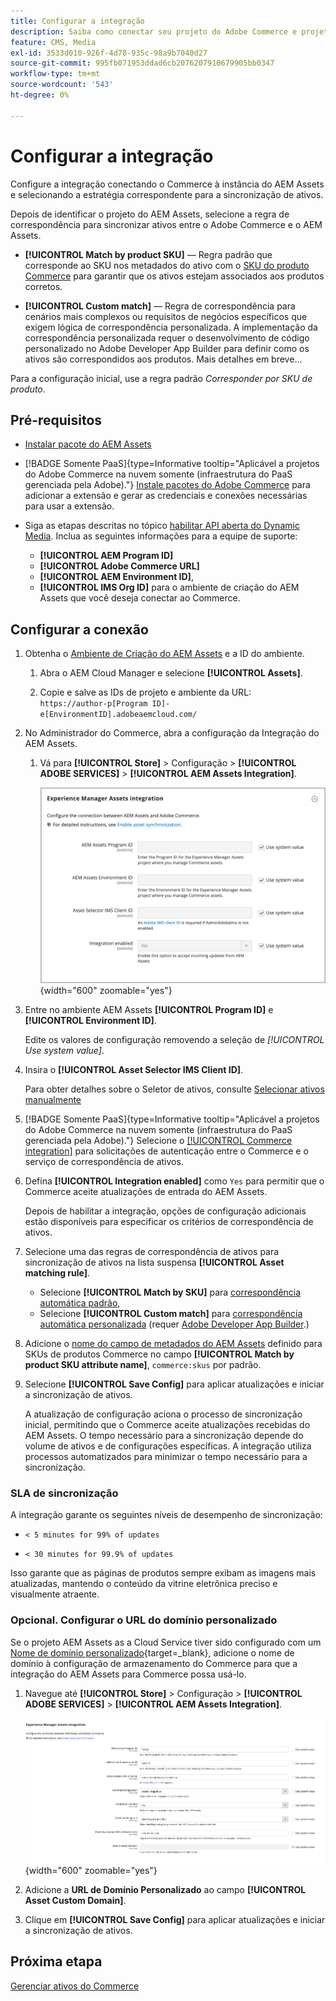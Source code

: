 ```yaml
---
title: Configurar a integração
description: Saiba como conectar seu projeto do Adobe Commerce e projetos do Experience Manager Assets para habilitar a sincronização de ativos entre esses dois sistemas.
feature: CMS, Media
exl-id: 3533d010-926f-4d78-935c-98a9b7040d27
source-git-commit: 995fb071953ddad6cb2076207910679905bb0347
workflow-type: tm+mt
source-wordcount: '543'
ht-degree: 0%

---
```


# Configurar a integração

Configure a integração conectando o Commerce à instância do AEM Assets e selecionando a estratégia correspondente para a sincronização de ativos.

Depois de identificar o projeto do AEM Assets, selecione a regra de correspondência para sincronizar ativos entre o Adobe Commerce e o AEM Assets.

* **[!UICONTROL Match by product SKU]** — Regra padrão que corresponde ao SKU nos metadados do ativo com o [SKU do produto Commerce](https://experienceleague.adobe.com/pt-br/docs/commerce-operations/implementation-playbook/glossary#sku) para garantir que os ativos estejam associados aos produtos corretos.

* **[!UICONTROL Custom match]** — Regra de correspondência para cenários mais complexos ou requisitos de negócios específicos que exigem lógica de correspondência personalizada. A implementação da correspondência personalizada requer o desenvolvimento de código personalizado no Adobe Developer App Builder para definir como os ativos são correspondidos aos produtos. Mais detalhes em breve...

Para a configuração inicial, use a regra padrão *Corresponder por SKU de produto*.

## Pré-requisitos

* [Instalar pacote do AEM Assets](configure-aem.md)

* [!BADGE Somente PaaS]{type=Informative tooltip="Aplicável a projetos do Adobe Commerce na nuvem somente (infraestrutura do PaaS gerenciada pela Adobe)."} [Instale pacotes do Adobe Commerce](configure-commerce.md) para adicionar a extensão e gerar as credenciais e conexões necessárias para usar a extensão.

* Siga as etapas descritas no tópico [habilitar API aberta do Dynamic Media](https://experienceleague.adobe.com/pt-br/docs/experience-manager-cloud-service/content/assets/dynamicmedia/dynamic-media-open-apis/dynamic-media-open-apis-overview#enable-dynamic-media-open-apis). Inclua as seguintes informações para a equipe de suporte:

   * **[!UICONTROL AEM Program ID]**
   * **[!UICONTROL Adobe Commerce URL]**
   * **[!UICONTROL AEM Environment ID]**,
   * **[!UICONTROL IMS Org ID]** para o ambiente de criação do AEM Assets que você deseja conectar ao Commerce.

## Configurar a conexão

1. Obtenha o [Ambiente de Criação do AEM Assets](https://experienceleague.adobe.com/pt-br/docs/experience-manager-cloud-service/content/sites/authoring/quick-start) e a ID do ambiente.

   1. Abra o AEM Cloud Manager e selecione **[!UICONTROL Assets]**.

   1. Copie e salve as IDs de projeto e ambiente da URL:<br>`https://author-p[Program ID]-e[EnvironmentID].adobeaemcloud.com/`

1. No Administrador do Commerce, abra a configuração da Integração do AEM Assets.

   1. Vá para **[!UICONTROL Store]** > Configuração > **[!UICONTROL ADOBE SERVICES]** > **[!UICONTROL AEM Assets Integration]**.

      ![A Integração do AEM Assets habilita a integração](../assets/aem-assets-integration-enable-config.png){width="600" zoomable="yes"}

1. Entre no ambiente AEM Assets **[!UICONTROL Program ID]** e **[!UICONTROL Environment ID]**.

   Edite os valores de configuração removendo a seleção de *[!UICONTROL Use system value]*.

1. Insira o **[!UICONTROL Asset Selector IMS Client ID]**.

   Para obter detalhes sobre o Seletor de ativos, consulte [Selecionar ativos manualmente](../synchronize/asset-selector-integration.md)

1. [!BADGE Somente PaaS]{type=Informative tooltip="Aplicável a projetos do Adobe Commerce na nuvem somente (infraestrutura do PaaS gerenciada pela Adobe)."} Selecione o [[!UICONTROL Commerce integration]](configure-commerce.md#add-the-integration-to-the-commerce-environment) para solicitações de autenticação entre o Commerce e o serviço de correspondência de ativos.

1. Defina **[!UICONTROL Integration enabled]** como `Yes` para permitir que o Commerce aceite atualizações de entrada do AEM Assets.

   Depois de habilitar a integração, opções de configuração adicionais estão disponíveis para especificar os critérios de correspondência de ativos.

1. Selecione uma das regras de correspondência de ativos para sincronização de ativos na lista suspensa **[!UICONTROL Asset matching rule]**.

   * Selecione **[!UICONTROL Match by SKU]** para [correspondência automática padrão](../synchronize/default-match.md),
   * Selecione **[!UICONTROL Custom match]** para [correspondência automática personalizada](../synchronize/custom-match.md) (requer [Adobe Developer App Builder](https://experienceleague.adobe.com/pt-br/docs/commerce-learn/tutorials/adobe-developer-app-builder/introduction-to-app-builder).)

1. Adicione o [nome do campo de metadados do AEM Assets](configure-aem.md#configure-metadata) definido para SKUs de produtos Commerce no campo **[!UICONTROL Match by product SKU attribute name]**, `commerce:skus` por padrão.

1. Selecione **[!UICONTROL Save Config]** para aplicar atualizações e iniciar a sincronização de ativos.

   A atualização de configuração aciona o processo de sincronização inicial, permitindo que o Commerce aceite atualizações recebidas do AEM Assets. O tempo necessário para a sincronização depende do volume de ativos e de configurações específicas. A integração utiliza processos automatizados para minimizar o tempo necessário para a sincronização.

### SLA de sincronização

A integração garante os seguintes níveis de desempenho de sincronização:

* `< 5 minutes for 99% of updates`

* `< 30 minutes for 99.9% of updates`

Isso garante que as páginas de produtos sempre exibam as imagens mais atualizadas, mantendo o conteúdo da vitrine eletrônica preciso e visualmente atraente.

### Opcional. Configurar o URL do domínio personalizado

Se o projeto AEM Assets as a Cloud Service tiver sido configurado com um [Nome de domínio personalizado](https://experienceleague.adobe.com/pt-br/docs/experience-manager-cloud-service/content/implementing/using-cloud-manager/custom-domain-names/add-custom-domain-name){target=_blank}, adicione o nome de domínio à configuração de armazenamento do Commerce para que a integração do AEM Assets para Commerce possa usá-lo.

1. Navegue até **[!UICONTROL Store]** > Configuração > **[!UICONTROL ADOBE SERVICES]** > **[!UICONTROL AEM Assets Integration]**.

   ![A Integração do AEM Assets habilita a integração](../assets/aem-assets-view.png){width="600" zoomable="yes"}

1. Adicione a **URL de Domínio Personalizado** ao campo **[!UICONTROL Asset Custom Domain]**.

1. Clique em **[!UICONTROL Save Config]** para aplicar atualizações e iniciar a sincronização de ativos.

## Próxima etapa

[Gerenciar ativos do Commerce](../manage-assets.md)
